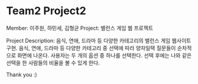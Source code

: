 # Team2 Project2
Member: 이주원, 하민세, 김형균
Project: 밸런스 게임 웹 프로젝트

Project Description: 
음식, 연애, 드라마 등 다양한 카테고리의 밸런스 게임 웹사이트 구현. 음식, 연애, 드라마 등 다양한 카테고리 중 선택에 따라 양자일택 질문들이 순차적으로 화면에 나온다. 사용자는 두 개의 옵션 중 하나를 선택한다. 선택 후에는 나와 같은 선택을 한 사람들의 비율을 볼 수 있게 한다.


Thank you :)